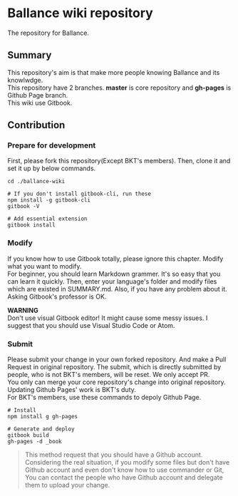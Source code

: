 # Ballance wiki repository
The repository for Ballance.

## Summary
This repository's aim is that make more people knowing Ballance and its knowlwdge.  
This repository have 2 branches. **master** is core repository and **gh-pages** is Github Page branch.  
This wiki use Gitbook.

## Contribution
### Prepare for development
First, please fork this repository\(Except BKT's members\). Then, clone it and set it up by below commands.  

```
cd ./ballance-wiki

# If you don't install gitbook-cli, run these
npm install -g gitbook-cli
gitbook -V

# Add essential extension
gitbook install
```

### Modify
If you know how to use Gitbook totally, please ignore this chapter. Modify what you want to modify.  
For beginner, you should learn Markdown grammer. It's so easy that you can learn it quickly. Then, enter your language's folder and modify files which are existed in SUMMARY.md. Also, if you have any problem about it. Asking Gitbook's professor is OK.

**WARNING**  
Don't use visual Gitbook editor! It might cause some messy issues. I suggest that you should use Visual Studio Code or Atom.

### Submit
Please submit your change in your own forked repository. And make a Pull Request in original repository. The submit, which is directly submitted by people, who is not BKT's members, will be reset. We only accept PR.  
You only can merge your core repository's change into original repository. Updating Github Pages' work is BKT's duty.  
For BKT's members, use these commands to depoly Github Page.  

```
# Install
npm install g gh-pages

# Generate and deploy
gitbook build
gh-pages -d _book

```

> This method request that you should have a Github account. Considering the real situation, if you modify some files but don't have Github account and even don't know how to use commander or Git, You can contact the people who have Github account and delegate them to upload your change.